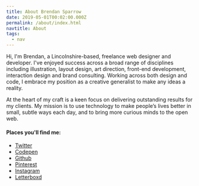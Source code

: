 ```yaml
---
title: About Brendan Sparrow
date: 2019-05-01T00:02:00.000Z
permalink: /about/index.html
navtitle: About
tags:
  - nav
---
```


Hi, I'm Brendan, a Lincolnshire-based, freelance web designer and developer. I've enjoyed success across a broad range of disciplines including illustration, layout design, art direction, front-end development, interaction design and brand consulting. Working across both design and code, I embrace my position as a creative generalist to make any ideas a reality.

At the heart of my craft is a keen focus on delivering outstanding results for my clients. My mission is to use technology to make people’s lives better in small, subtle ways each day, and to bring more curious minds to the open web.

#### Places you'll find me:

<nav class="nav">
  <ul>
  <li class="nav-item">
    <a href="https://www.twitter.com/brendansparrow" target="_blank" rel="noopener noreferrer">Twitter</a>
  </li>
  <li class="navitem">
    <a href="https://www.codepen.com/brendansparrow" target="_blank" rel="noopener noreferrer">Codepen</a>
  </li>
  <li class="nav-item">
    <a href="https://www.github.com/brendansparrow" target="_blank" rel="noopener noreferrer">Github</a>
  </li>
  <li class="nav-item">
    <a href="https://www.pinterest.com/brendansparrow" target="_blank" rel="noopener noreferrer">Pinterest</a>
  </li>
  <li class="nav-item">
    <a href="https://www.instagram.com/btsparrow" target="_blank" rel="noopener noreferrer">Instagram</a>
  </li>
  <li class="nav-item">
    <a href="https://www.letterboxd.com/brendansparrow" target="_blank" rel="noopener noreferrer">Letterboxd</a>
  </li>
  </ul>
</nav>